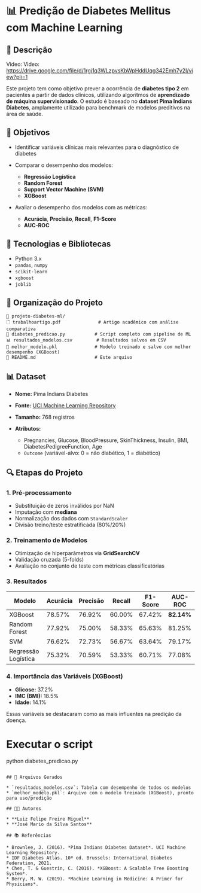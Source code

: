 # 📊 Predição de Diabetes Mellitus com Machine Learning

## 📌 Descrição

Video: Video: https://drive.google.com/file/d/1rgj1q3WLzpvsKbWpHddUqg342Emh7y2I/view?pli=1


Este projeto tem como objetivo prever a ocorrência de **diabetes tipo 2** em pacientes a partir de dados clínicos, utilizando algoritmos de **aprendizado de máquina supervisionado**. O estudo é baseado no **dataset Pima Indians Diabetes**, amplamente utilizado para benchmark de modelos preditivos na área de saúde.

## 🎯 Objetivos

* Identificar variáveis clínicas mais relevantes para o diagnóstico de diabetes
* Comparar o desempenho dos modelos:

  * **Regressão Logística**
  * **Random Forest**
  * **Support Vector Machine (SVM)**
  * **XGBoost**
* Avaliar o desempenho dos modelos com as métricas:

  * **Acurácia**, **Precisão**, **Recall**, **F1-Score**
  * **AUC-ROC**

## 🧠 Tecnologias e Bibliotecas

* Python 3.x
* `pandas`, `numpy`
* `scikit-learn`
* `xgboost`
* `joblib`

## 📂 Organização do Projeto

```
📁 projeto-diabetes-ml/
🗋 trabalhoartigo.pdf              # Artigo acadêmico com análise comparativa
📄 diabetes_predicao.py           # Script completo com pipeline de ML
📊 resultados_modelos.csv         # Resultados salvos em CSV
🔐 melhor_modelo.pkl              # Modelo treinado e salvo com melhor desempenho (XGBoost)
📄 README.md                      # Este arquivo
```

## 📊 Dataset

* **Nome:** Pima Indians Diabetes
* **Fonte:** [UCI Machine Learning Repository](https://archive.ics.uci.edu/dataset/529/pima+indians+diabetes)
* **Tamanho:** 768 registros
* **Atributos:**

  * Pregnancies, Glucose, BloodPressure, SkinThickness, Insulin, BMI, DiabetesPedigreeFunction, Age
  * `Outcome` (variável-alvo: 0 = não diabético, 1 = diabético)

## 🔍 Etapas do Projeto

### 1. Pré-processamento

* Substituição de zeros inválidos por NaN
* Imputação com **mediana**
* Normalização dos dados com `StandardScaler`
* Divisão treino/teste estratificada (80%/20%)

### 2. Treinamento de Modelos

* Otimização de hiperparâmetros via **GridSearchCV**
* Validação cruzada (5-folds)
* Avaliação no conjunto de teste com métricas classificatórias

### 3. Resultados

| Modelo              | Acurácia | Precisão | Recall | F1-Score | AUC-ROC    |
| ------------------- | -------- | -------- | ------ | -------- | ---------- |
| XGBoost             | 78.57%   | 76.92%   | 60.00% | 67.42%   | **82.14%** |
| Random Forest       | 77.92%   | 75.00%   | 58.33% | 65.63%   | 81.25%     |
| SVM                 | 76.62%   | 72.73%   | 56.67% | 63.64%   | 79.17%     |
| Regressão Logística | 75.32%   | 70.59%   | 53.33% | 60.71%   | 77.08%     |

### 4. Importância das Variáveis (XGBoost)

* **Glicose:** 37.2%
* **IMC (BMI):** 18.5%
* **Idade:** 14.1%

Essas variáveis se destacaram como as mais influentes na predição da doença.

# Executar o script
python diabetes_predicao.py
```

## 📅 Arquivos Gerados

* `resultados_modelos.csv`: Tabela com desempenho de todos os modelos
* `melhor_modelo.pkl`: Arquivo com o modelo treinado (XGBoost), pronto para uso/predição

## 👨‍💼 Autores

* **Luiz Felipe Freire Miguel**
* **José Mario da Silva Santos**

## 📚 Referências

* Brownlee, J. (2016). *Pima Indians Diabetes Dataset*. UCI Machine Learning Repository.
* IDF Diabetes Atlas. 10ª ed. Brussels: International Diabetes Federation, 2021.
* Chen, T. & Guestrin, C. (2016). *XGBoost: A Scalable Tree Boosting System*.
* Berry, M. W. (2019). *Machine Learning in Medicine: A Primer for Physicians*.
